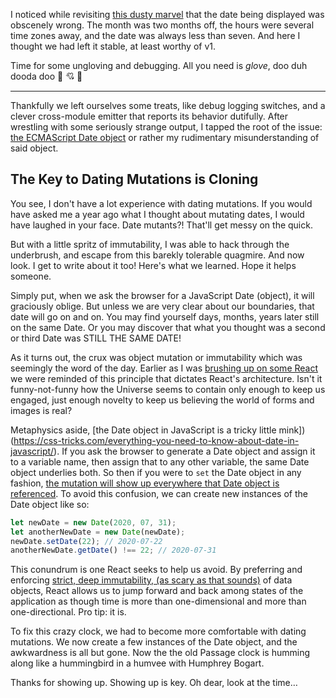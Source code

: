 I noticed while revisiting [this dusty marvel](https://passage.atmanaut.us/) that the date being displayed was obscenely wrong. The month was two months off, the hours were several time zones away, and the date was always less than seven. And here I thought we had left it stable, at least worthy of v1.

Time for some ungloving and debugging. All you need is *glove*, doo duh dooda doo 🎺 💘 🧤

---

Thankfully we left ourselves some treats, like debug logging switches, and a
clever cross-module emitter that reports its behavior dutifully. After
wrestling with some seriously strange output, I tapped the root of the
issue: [the ECMAScript Date object](https://developer.mozilla.org/en-US/docs/Web/JavaScript/Reference/Global_Objects/Date) or rather my rudimentary misunderstanding of said object.

## The Key to Dating Mutations is Cloning

You see, I don't have a lot experience with dating mutations. If you would
have asked me a year ago what I thought about mutating dates, I would have
laughed in your face. Date mutants?! That'll get messy on the quick.

But with a little spritz of immutability, I was able to hack through the
underbrush, and escape from this barekly tolerable quagmire. And now look.
I get to write about it too! Here's what we learned. Hope it helps someone.

Simply put, when we ask the browser for a JavaScript Date (object), it will
graciously oblige. But unless we are very clear about our boundaries, that
date will go on and on. You may find yourself days, months, years later still
on the same Date. Or you may discover that what you thought was a second or
third Date was STILL THE SAME DATE!

As it turns out, the crux was object mutation or immutability which was
seemingly the word of the day. Earlier as I was [brushing up on some React]()
we were reminded of this principle that dictates React's architecture.
Isn't it funny-not-funny how the Universe seems to contain only enough to keep
us engaged, just enough novelty to keep us believing the world of forms and
images is real?

Metaphysics aside, [the Date object in JavaScript is a tricky little mink])(https://css-tricks.com/everything-you-need-to-know-about-date-in-javascript/).
If you ask the browser to generate a Date object and assign it to a variable
name, then assign that to any other variable, the same Date object underlies
both. So then if you were to `set` the Date object in any fashion,
[the mutation will show up everywhere that Date object is referenced](https://unspecified.wordpress.com/2013/08/02/why-you-should-never-mutate-a-javascript-date/).
To avoid this confusion, we can create new instances of the Date object like so:

```javascript
let newDate = new Date(2020, 07, 31);
let anotherNewDate = new Date(newDate);
newDate.setDate(22); // 2020-07-22
anotherNewDate.getDate() !== 22; // 2020-07-31
```

This conundrum is one React seeks to help us avoid. By preferring and enforcing [strict, deep
immutability, (as scary as that sounds)](https://alistapart.com/article/why-mutation-can-be-scary/)
of data objects, React allows us to jump forward and back among
states of the application as though time is more than one-dimensional and more
than one-directional. Pro tip: it is.

To fix this crazy clock, we had to become more comfortable with dating mutations.
We now create a few instances of the Date object, and the awkwardness is all
but gone. Now the the old Passage clock is humming along like a hummingbird in
a humvee with Humphrey Bogart.

Thanks for showing up. Showing up is key. Oh dear, look at the time…
